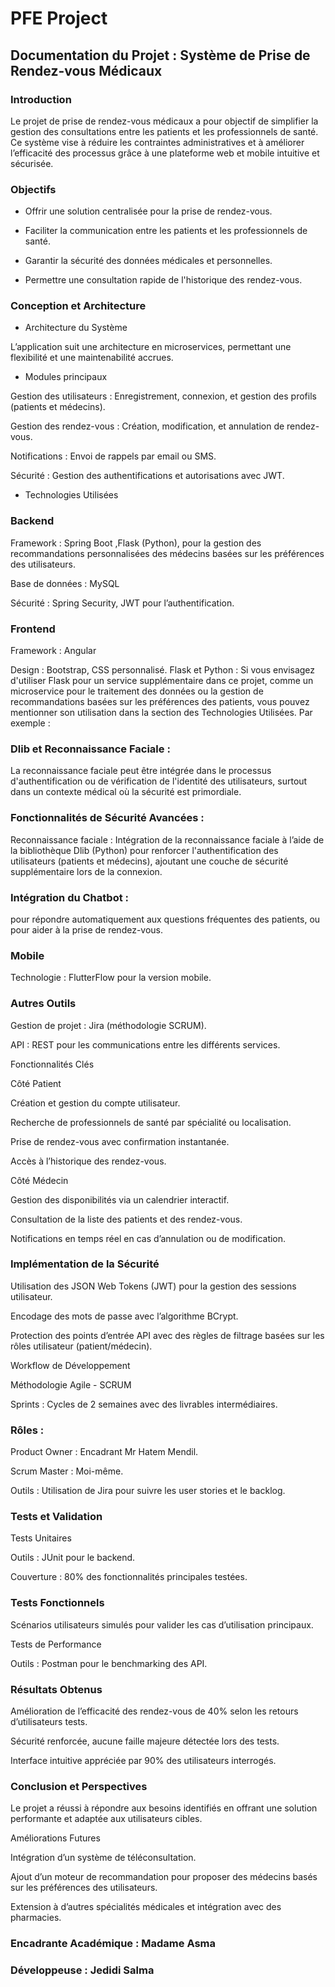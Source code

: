 # PFE Project
## Documentation du Projet : Système de Prise de Rendez-vous Médicaux

### Introduction

Le projet de prise de rendez-vous médicaux a pour objectif de simplifier la gestion des consultations entre les patients et les professionnels de santé. Ce système vise à réduire les contraintes administratives et à améliorer l’efficacité des processus grâce à une plateforme web et mobile intuitive et sécurisée.

### Objectifs

- Offrir une solution centralisée pour la prise de rendez-vous.

- Faciliter la communication entre les patients et les professionnels de santé.

- Garantir la sécurité des données médicales et personnelles.

- Permettre une consultation rapide de l'historique des rendez-vous.

### Conception et Architecture

- Architecture du Système

L’application suit une architecture en microservices, permettant une flexibilité et une maintenabilité accrues.

- Modules principaux

Gestion des utilisateurs : Enregistrement, connexion, et gestion des profils (patients et médecins).

Gestion des rendez-vous : Création, modification, et annulation de rendez-vous.

Notifications : Envoi de rappels par email ou SMS.

Sécurité : Gestion des authentifications et autorisations avec JWT.

- Technologies Utilisées

### Backend

Framework : Spring Boot ,Flask (Python), pour la gestion des recommandations personnalisées des médecins basées sur les préférences des utilisateurs.

Base de données : MySQL

Sécurité : Spring Security, JWT pour l’authentification.
 

### Frontend

Framework : Angular

Design : Bootstrap, CSS personnalisé.
Flask et Python : Si vous envisagez d'utiliser Flask pour un service supplémentaire dans ce projet, comme un microservice pour le traitement des données ou la gestion de recommandations basées sur les préférences des patients, vous pouvez mentionner son utilisation dans la section des Technologies Utilisées. Par exemple :

### Dlib et Reconnaissance Faciale : 
La reconnaissance faciale peut être intégrée dans le processus d'authentification ou de vérification de l'identité des utilisateurs, surtout dans un contexte médical où la sécurité est primordiale. 

###  Fonctionnalités de Sécurité Avancées :
Reconnaissance faciale : Intégration de la reconnaissance faciale à l’aide de la bibliothèque Dlib (Python) pour renforcer l'authentification des utilisateurs (patients et médecins), ajoutant une couche de sécurité supplémentaire lors de la connexion.

### Intégration du Chatbot : 
pour répondre automatiquement aux questions fréquentes des patients, ou pour aider à la prise de rendez-vous.

### Mobile

Technologie : FlutterFlow pour la version mobile.

### Autres Outils

Gestion de projet : Jira (méthodologie SCRUM).

API : REST pour les communications entre les différents services.

Fonctionnalités Clés

Côté Patient

Création et gestion du compte utilisateur.

Recherche de professionnels de santé par spécialité ou localisation.

Prise de rendez-vous avec confirmation instantanée.

Accès à l’historique des rendez-vous.

Côté Médecin

Gestion des disponibilités via un calendrier interactif.

Consultation de la liste des patients et des rendez-vous.

Notifications en temps réel en cas d’annulation ou de modification.

### Implémentation de la Sécurité

Utilisation des JSON Web Tokens (JWT) pour la gestion des sessions utilisateur.

Encodage des mots de passe avec l’algorithme BCrypt.

Protection des points d’entrée API avec des règles de filtrage basées sur les rôles utilisateur (patient/médecin).

Workflow de Développement

Méthodologie Agile - SCRUM

Sprints : Cycles de 2 semaines avec des livrables intermédiaires.

### Rôles :

Product Owner : Encadrant Mr Hatem Mendil.

Scrum Master : Moi-même.

Outils : Utilisation de Jira pour suivre les user stories et le backlog.

### Tests et Validation

Tests Unitaires

Outils : JUnit pour le backend.

Couverture : 80% des fonctionnalités principales testées.

### Tests Fonctionnels

Scénarios utilisateurs simulés pour valider les cas d’utilisation principaux.

Tests de Performance

Outils : Postman pour le benchmarking des API.

### Résultats Obtenus

Amélioration de l’efficacité des rendez-vous de 40% selon les retours d’utilisateurs tests.

Sécurité renforcée, aucune faille majeure détectée lors des tests.

Interface intuitive appréciée par 90% des utilisateurs interrogés.

### Conclusion et Perspectives

Le projet a réussi à répondre aux besoins identifiés en offrant une solution performante et adaptée aux utilisateurs cibles.

Améliorations Futures

Intégration d’un système de téléconsultation.

Ajout d’un moteur de recommandation pour proposer des médecins basés sur les préférences des utilisateurs.

Extension à d’autres spécialités médicales et intégration avec des pharmacies.



### Encadrante Académique : Madame Asma
### Développeuse : Jedidi Salma

